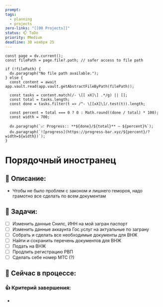 ```yaml
---
prompt: 
tags:
  - planning
  - projects
zero-links: "[[00 Projects]]"
status: 📫 ToDo
priority: ❗Medium
deadline: 30 ноября 25
---
```

```dataviewjs
const page = dv.current();
const filePath = page.file?.path; // safer access to file path

if (!filePath) {
  dv.paragraph("No file path available.");
} else {
  const content = await app.vault.read(app.vault.getAbstractFileByPath(filePath));
  
  const tasks = content.match(/- \[[ xX]\] .*/g) || [];
  const total = tasks.length;
  const done = tasks.filter(t => /^- \[[xX]\]/.test(t)).length;
  
  const percent = total === 0 ? 0 : Math.round((done / total) * 100);
  const width = 700;
  
  dv.paragraph(`📈 Progress:: **${done}/${total}** — ${percent}%`);
  dv.paragraph(`![progress](https://progress-bar.xyz/${percent}/?width=${width})`);
}

```
# Порядочный иностранец
## 📑 Описание:
- Чтобы не было проблем с законом и лишнего гемороя, надо грамотно все сделать по всем документам
## 📅 Задачи:
- [ ] Изменить данные Снилс, ИНН на мой загран паспорт
- [ ] Изменить данные аккаунта Гос.услуг на актуальные по заграну
- [ ] Собрать и сделать все необходимые документы для ВНЖ
- [ ] Найти и сохранить перечень документов для ВНЖ
- [ ] Подать на ВНЖ
- [ ] Продлить регистрацию РВП
- [ ] Сделать себе номер МТС (?)
## 📌 Сейчас в процессе:


### 👍 Критерий завершения:
- 

